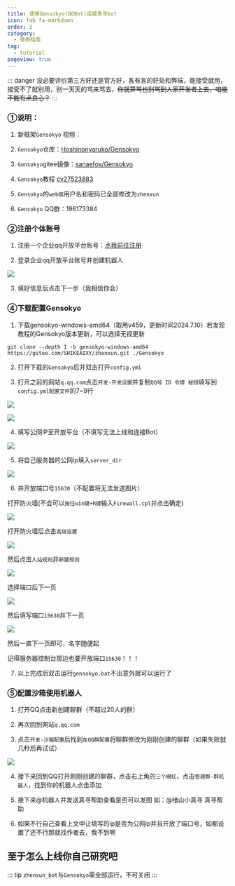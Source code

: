 ```yaml
---
title: 使用Gensokyo(QQBot)连接真寻bot
icon: fab fa-markdown
order: 2
category:
  - 使用指南
tag:
  - tutorial
pageview: true
---
```

::: danger
没必要评价第三方好还是官方好，各有各的好处和弊端，能接受就用，接受不了就别用，别一天天的骂来骂去，~~你就算骂也别骂到人家开发者上去，咱能不能有点良心？~~
:::

### ①说明：

1. 新框架`Gensokyo` 视频：

<BiliBili bvid="BV1Aw411K7Z5" />

2. `Gensokyo`仓库：[Hoshinonyaruko/Gensokyo](https://github.com/Hoshinonyaruko/Gensokyo)

3. `Gensokyo`gitee镜像：[sanaefox/Gensokyo](https://gitee.com/sanaefox/Gensokyo)

4. `Gensokyo`教程 [cv27523883](https://www.bilibili.com/read/cv27523883)

5. `Gensokyo`的`web端`用户名和密码已全部修改为`zhenxun`

6. `Gensokyo` QQ群：196173384

### ②注册个体账号

1. 注册一个企业qq开放平台账号：[点我前往注册](https://q.qq.com/#/register?developerType=1)

2. 登录企业qq开放平台账号并创建机器人

![](../../Img/Gensokyo/创建机器人.png)

3. 填好信息后点击下一步（我相信你会）

### ④下载配置Gensokyo

1. 下载gensokyo-windows-amd64（取用v459，更新时间2024.7.10）若发现教程的Gensokyo版本更新，可以选择无视更新

```
git clone --depth 1 -b gensokyo-windows-amd64 https://gitee.com/SHIKEAIXY/zhenxun.git ./Gensokyo
```

2. 打开下载的`Gensokyo`后并双击打开`config.yml`

3. 打开之前的网站`q.qq.com`点击`开发-开发设置`并复制`QQ号 ID 令牌 秘钥`填写到`config.yml配置文件`的7~9行

![](../../Img/Gensokyo/配置Gensokyo2.png)

![](../../Img/Gensokyo/配置Gensokyo.png)

4. 填写公网IP至开放平台（不填写无法上线和连接Bot）

![](../../Img/Gensokyo/配置开放平台IP.png)

5. 将自己服务器的公网ip填入`server_dir`

![](../../Img/Gensokyo/配置Gensokyo3.png)

6. 并开放端口号`15630`（不配置将无法发送图片）

打开防火墙(不会可以`按住win键+R键`输入`Firewall.cpl`并点击确定)

![](../../Img/Gensokyo/防火墙.png)

打开防火墙后点击`高级设置`

![](../../Img/Gensokyo/防火墙2.png)

然后点击`入站规则`并`新建规则`

![](../../Img/Gensokyo/防火墙3.png)

选择端口后下一页

![](../../Img/Gensokyo/防火墙4.png)

然后填写端口`15630`并下一页

![](../../Img/Gensokyo/防火墙5.png)

然后一直下一页即可，名字随便起

记得服务器控制台那边也要开放端口`15630`！！！

7. 以上完成后双击运行`gensokyo.bat`不出意外就可以运行了

### ⑤配置沙箱使用机器人

1. 打开QQ点击新创建聊群（不超过20人的群）

2. 再次回到网站`q.qq.com`

3. 点击`开发-沙箱配置`后找到`在QQ群配置`将聊群修改为刚刚创建的聊群（如果失败就几秒后再试试）

![](../../Img/Gensokyo/机器人沙箱.png)

4. 接下来回到QQ打开刚刚创建的聊群，点击右上角的`三个横杠`，点击`管理群-群机器人`，找到你的机器人点击添加

5. 接下来@机器人并发送真寻帮助查看是否可以发图  如：@绪山小真寻 真寻帮助

6. 如果不行自己查看上文中让填写的ip是否为公网ip并且开放了端口号，如都设置了还不行那就找作者去，我不到啊

## 至于怎么上线你自己研究吧

::: tip
 `zhenxun_bot`与`Gensokyo`需全部运行，不可关闭
:::
